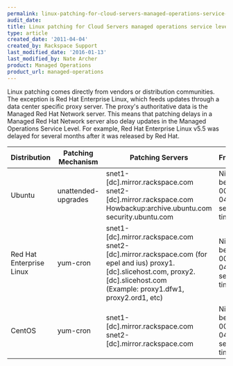 ```yaml
---
permalink: linux-patching-for-cloud-servers-managed-operations-service-level/
audit_date:
title: Linux patching for Cloud Servers managed operations service level
type: article
created_date: '2011-04-04'
created_by: Rackspace Support
last_modified_date: '2016-01-13'
last_modified_by: Nate Archer
product: Managed Operations
product_url: managed-operations
---
```


Linux patching comes directly from vendors or distribution communities. The exception is Red Hat Enterprise Linux, which feeds updates through a data center specific proxy server. The proxy's authoritative data is the Managed Red Hat Network server. This means that patching delays in a Managed Red Hat Network server also delay updates in the Managed Operations Service Level. For example, Red Hat Enterprise Linux v5.5 was delayed for several months after it was released by Red Hat.

| Distribution | Patching Mechanism  | Patching Servers | Frequency | Configuration
| ------------ | ------------------- | ---------------- | --------- | -------------
| Ubuntu | unattended-upgrades | snet1-[dc].mirror.rackspace.com<br> snet2-[dc].mirror.rackspace.com<br> Howbackup:archive.ubuntu.com <br> security.ubuntu.com | Nightly between 0000 and 0400 server time | /etc/apt/apt.conf.d/02periodic<br> /etc/apt/apt.conf.d/50unattended-upgrades |
| Red Hat Enterprise Linux | yum-cron | snet1-[dc].mirror.rackspace.com <br> snet2-[dc].mirror.rackspace.com (for epel and ius) proxy1.[dc].slicehost.com, proxy2.[dc].slicehost.com <br>(Example: proxy1.dfw1, proxy2.ord1, etc) | Nightly between 0000 and 0400 server time | /etc/yum-cron<br> /etc/sysconfig/rhn/up2date |
| CentOS | yum-cron | snet1-[dc].mirror.rackspace.com<br> snet2-[dc].mirror.rackspace.com | Nightly between 0000 and 0400 server time | /etc/yum-cron |
